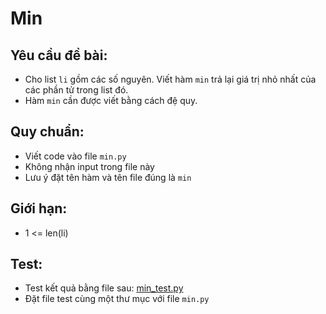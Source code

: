 # Min
## Yêu cầu đề bài:
- Cho list `li` gồm các số nguyên. Viết hàm `min` trả lại giá trị nhỏ nhất của các phần tử trong list đó.
- Hàm `min` cần được viết bằng cách đệ quy.

## Quy chuẩn:
- Viết code vào file `min.py`
- Không nhận input trong file này
- Lưu ý đặt tên hàm và tên file đúng là `min`

## Giới hạn:
- 1 <= len(li)
 
## Test:
- Test kết quả bằng file sau: [min_test.py](min_test.py)
- Đặt file test cùng một thư mục với file `min.py`